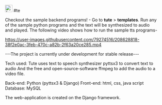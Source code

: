 <img width="24" alt="favicon" src="https://user-images.githubusercontent.com/79274516/208621370-d39bdb26-2df4-4bc3-8d14-7009fe3b3f2f.png"> #te

Checkout the sample backend programs! - Go to **tute** > **templates**. Run any of the sample python programs and the text will be synthesized to audio and played.
The following video shows how to run the sample tts programs-





https://user-images.githubusercontent.com/79274516/208628818-38f2e0ac-3feb-470c-a82b-2f63a20ce285.mp4





---The project is currently under development for stable release---




Tech used:
Tute uses text to speech synthesizer pyttsx3 to convert text to audio
And the free and open-source-software ffmpeg to add the audio to a video file.

  Back-end: Python (pyttsx3 & Django)
  Front-end: html, css, java script
  Database: MySQL

The web-application is created on the Django framework.
